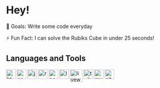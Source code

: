 # Hey!

🎯 Goals: Write some code everyday

⚡ Fun Fact: I can solve the Rubiks Cube in under 25 seconds!

## Languages and Tools
<img src="https://cdn.jsdelivr.net/gh/devicons/devicon/icons/html5/html5-original.svg" align="left" alt="html" width="26" />
<img src="https://cdn.jsdelivr.net/gh/devicons/devicon/icons/css3/css3-original.svg" align="left" alt="css" width="26" />
<img src="https://cdn.jsdelivr.net/gh/devicons/devicon/icons/javascript/javascript-original.svg" align="left" alt="javascript" width="26" />
<img src="https://cdn.jsdelivr.net/gh/devicons/devicon/icons/react/react-original.svg" align="left" alt="react.js" width="26" />
<img src="https://cdn.jsdelivr.net/gh/devicons/devicon/icons/nodejs/nodejs-original.svg" align="left" alt="node" width="26" />
<img src="https://laravel.com/img/logomark.min.svg" align="left" alt="laravel" width="26" />
<img src="https://cdn.jsdelivr.net/gh/devicons/devicon@latest/icons/livewire/livewire-original-wordmark.svg" align="left" alt="livewire" width="34" />
<img src="https://cdn.jsdelivr.net/gh/devicons/devicon@latest/icons/tailwindcss/tailwindcss-original.svg" align="left" alt="tailwind" width="26" />
<img src="https://cdn.jsdelivr.net/gh/devicons/devicon/icons/mysql/mysql-original.svg" align="left" alt="mysql" width="26" />
<img src="https://cdn.jsdelivr.net/gh/devicons/devicon/icons/git/git-original.svg" align="left" alt="git" width="26" />
